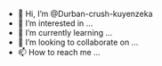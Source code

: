 - 👋 Hi, I’m @Durban-crush-kuyenzeka
- 👀 I’m interested in ...
- 🌱 I’m currently learning ...
- 💞️ I’m looking to collaborate on ...
- 📫 How to reach me ...

<!---
Durban-crush-kuyenzeka/Durban-crush-kuyenzeka is a ✨ special ✨ repository because its `README.md` (this file) appears on your GitHub profile.
You can click the Preview link to take a look at your changes.
--->
